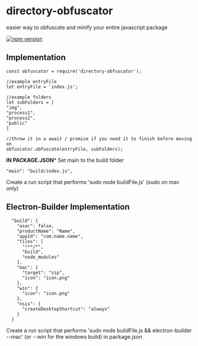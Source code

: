 # directory-obfuscator
easier way to obfuscate and minify your entire javascript package

[![npm version](https://badge.fury.io/js/directory-obfuscator.svg)](https://badge.fury.io/js/directory-obfuscator)

## Implementation
```
const obfuscator = require('directory-obfuscator');

//example entryFile
let entryFile = 'index.js';

//example folders
let subFolders = [
"img",
"process1",
"process2",
"public"
]

//throw it in a await / promise if you need it to finish before moving on
obfuscator.obfuscate(entryFile, subFolders);
```


**********IN PACKAGE.JSON***********
Set main to the build folder
```
"main": "build/index.js",
```
Create a run script that performs 'sudo node buildFile.js' (sudo on mac only)


## Electron-Builder Implementation

```
  "build": {
    "asar": false,
    "productName": "Name",
    "appId": "com.name.name",
    "files": [
      "!**/*",
      "build",
      "node_modules"
    ],
    "mac": {
      "target": "zip",
      "icon": "icon.png"
    },
    "win": {
      "icon": "icon.png"
    },
    "nsis": {
      "createDesktopShortcut": "always"
    }
  }
  ```
  
  Create a run script that performs 'sudo node buildFile.js && electron-builder --mac' (or --win for the windows build) in package.json
  
